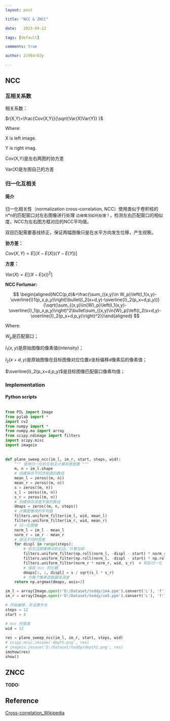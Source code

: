```yaml
---
layout: post

title: "NCC & ZNCC"

date:   2023-09-12

tags: [default]

comments: true

author: 2c984r83y

---
```


<head>
    <script src="https://cdn.mathjax.org/mathjax/latest/MathJax.js?config=TeX-AMS-MML_HTMLorMML" type="text/javascript"></script>
    <script type="text/x-mathjax-config">
        MathJax.Hub.Config({
            tex2jax: {
            skipTags: ['script', 'noscript', 'style', 'textarea', 'pre'],
            inlineMath: [['$','$']]
            }
        });
    </script>
</head>


## NCC

### 互相关系数

相关系数：

$r(X,Y)=\frac{Cov(X,Y)}{\sqrt{Var(X)Var(Y)} }$

Where:

X is left image.

Y is right imag.

Cov(X,Y)是左右两图的协方差

Var(X)是左图自己的方差

### 归一化互相关

#### 简介

归一化相关性（normalization cross-correlation, NCC）使用类似于卷积核的n*n的匹配窗口对左右图像进行处理 `边缘情况如何处理？`，检测左右匹配窗口的相似度，NCC为左右图方框对应的NCC平均值。

双目匹配需要基线矫正，保证两幅图像只是在水平方向发生位移，产生视察。

**协方差：**

$Cov(X,Y)=E[(X-E(X))(Y-E(Y))]$

**方差：**

$Var(X)=E[(X-E(x))^{2} ]$

**NCC Forlumar:**

$$
\begin{aligned}NCC(p,d)&=\frac{\sum_{(x,y)\in W_p}\left(I_1(x,y)-\overline{I}1(p_x,p_y)\right)\bullet(I_2(x+d,y)-\overline{I}_2(p_x+d,p_y))}{\sqrt{\sum_{(x,y)\in{W}_p}\left(I_1(x,y)-\overline{I}_1(p_x,p_y)\right)^2\bullet\sum_{(x,y)\in{W}_p}\left(I_2(x+d,y)-\overline{I}_2(p_x+d,p_y)\right)^2}}\end{aligned}
$$

Where:

$W_p$是匹配窗口；

$I_1(x,y)$是原始图像的像素值(intensity)；

$I_2(x+d,y)$是原始图像在目标图像对应位置x坐标偏移d像素后的像素值；

$\overline{I}_2(p_x+d,p_y)$是目标图像匹配窗口像素均值；


### Implementation

#### Python scripts

```python

from PIL import Image
from pylab import *
import cv2
from numpy import *
from numpy.ma import array
from scipy.ndimage import filters
import scipy.misc
import imageio
 
 
def plane_sweep_ncc(im_l, im_r, start, steps, wid):
    """ 使用归一化的互相关计算视差图像 """
    m, n = im_l.shape
    # 创建保存不同求和值的数组
    mean_l = zeros((m, n))
    mean_r = zeros((m, n))
    s = zeros((m, n))
    s_l = zeros((m, n))
    s_r = zeros((m, n))
    # 创建保存深度平面的数组
    dmaps = zeros((m, n, steps))
    # 计算图像块的平均值
    filters.uniform_filter(im_l, wid, mean_l)
    filters.uniform_filter(im_r, wid, mean_r)
    # 归一化图像
    norm_l = im_l - mean_l
    norm_r = im_r - mean_r
    # 尝试不同的视差
    for displ in range(steps):
        # 将左边图像移动到右边，计算加和
        filters.uniform_filter(np.roll(norm_l, -displ - start) * norm_r, wid, s)  # 和归一化
        filters.uniform_filter(np.roll(norm_l, -displ - start) * np.roll(norm_l, -displ - start), wid, s_l)
        filters.uniform_filter(norm_r * norm_r, wid, s_r)  # 和反归一化
        # 保存 ncc 的分数
        dmaps[:, :, displ] = s / sqrt(s_l * s_r)
        # 为每个像素选取最佳深度
    return np.argmax(dmaps, axis=2)

im_l = array(Image.open(r'D:/Dataset/teddy/im4.ppm').convert('L'), 'f')
im_r = array(Image.open(r'D:/Dataset/teddy/im5.ppm').convert('L'), 'f')

# 开始偏移，并设置步长
steps = 12
start = 4

# ncc 的宽度
wid = 12
 
res = plane_sweep_ncc(im_l, im_r, start, steps, wid)
# scipy.misc.imsave('depth.png', res)
# imageio.imsave('D:/Dataset/teddy/depth1.png', res)
imshow(res)
show()
```

## ZNCC

**TODO:**

## Reference

[Cross-correlation_Wikipedia](https://en.wikipedia.org/wiki/Cross-correlation)
